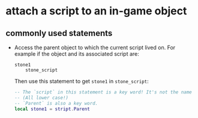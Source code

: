 # attach a script to an in-game object

## commonly used statements

* Access the parent object to which the current script lived on. For example if the object and its associated script are:
  ```
  stone1
      stone_script
  ```
  Then use this statement to get `stone1` in `stone_script`:
  ```lua
  -- The `script` in this statement is a key word! It's not the name of any object! 
  -- (All lower case!)
  -- `Parent` is also a key word.
  local stone1 = stript.Parent
  ```
